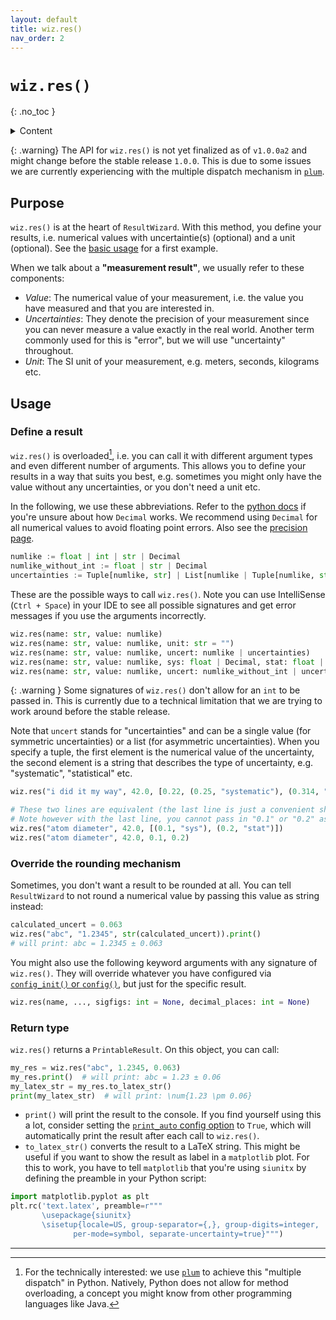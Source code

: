 ```yaml
---
layout: default
title: wiz.res()
nav_order: 2
---
```


# `wiz.res()`
{: .no_toc }

<details markdown="block">
  <summary>
    Content
  </summary>
  {: .text-delta }

- TOC
{:toc}

</details>

{: .warning}
The API for `wiz.res()` is not yet finalized as of `v1.0.0a2` and might change before the stable release `1.0.0`. This is due to some issues we are currently experiencing with the multiple dispatch mechanism in [`plum`].


## Purpose

`wiz.res()` is at the heart of `ResultWizard`. With this method, you define your results, i.e. numerical values with uncertaintie(s) (optional) and a unit (optional). See the [basic usage](/quickstart#-basic-usage) for a first example.


When we talk about a **"measurement result"**, we usually refer to these components:

- _Value_: The numerical value of your measurement, i.e. the value you have measured and that you are interested in.
- _Uncertainties_: They denote the precision of your measurement since you can never measure a value exactly in the real world. Another term commonly used for this is "error", but we will use "uncertainty" throughout.
- _Unit_: The SI unit of your measurement, e.g. meters, seconds, kilograms etc.


## Usage


### Define a result

`wiz.res()` is overloaded[^1], i.e. you can call it with different argument types and even different number of arguments. This allows you to define your results in a way that suits you best, e.g. sometimes you might only have the value without any uncertainties, or you don't need a unit etc.

In the following, we use these abbreviations. Refer to the [python docs](https://docs.python.org/3/library/decimal.html) if you're unsure about how `Decimal` works. We recommend using `Decimal` for all numerical values to avoid floating point errors. Also see the [precision page](TODO).
```py
numlike := float | int | str | Decimal
numlike_without_int := float | str | Decimal
uncertainties := Tuple[numlike, str] | List[numlike | Tuple[numlike, str]]
```

These are the possible ways to call `wiz.res()`. Note you can use IntelliSense (`Ctrl + Space`) in your IDE to see all possible signatures and get error messages if you use the arguments incorrectly.
```py
wiz.res(name: str, value: numlike)
wiz.res(name: str, value: numlike, unit: str = "")
wiz.res(name: str, value: numlike, uncert: numlike | uncertainties)
wiz.res(name: str, value: numlike, sys: float | Decimal, stat: float | Decimal, unit: str = "")
wiz.res(name: str, value: numlike, uncert: numlike_without_int | uncertainties | None, unit: str = "")
```

{: .warning }
Some signatures of `wiz.res()` don't allow for an `int` to be passed in. This is currently due to a technical limitation that we are trying to work around before the stable release.

Note that `uncert` stands for "uncertainties" and can be a single value (for symmetric uncertainties) or a list (for asymmetric uncertainties). When you specify a tuple, the first element is the numerical value of the uncertainty, the second element is a string that describes the type of uncertainty, e.g. "systematic", "statistical" etc.
```py
wiz.res("i did it my way", 42.0, [0.22, (0.25, "systematic"), (0.314, "yet another one")])

# These two lines are equivalent (the last line is just a convenient shorthand)
# Note however with the last line, you cannot pass in "0.1" or "0.2" as strings.
wiz.res("atom diameter", 42.0, [(0.1, "sys"), (0.2, "stat")])
wiz.res("atom diameter", 42.0, 0.1, 0.2)
```


### Override the rounding mechanism

Sometimes, you don't want a result to be rounded at all. You can tell `ResultWizard` to not round a numerical value by passing this value as string instead:
```py
calculated_uncert = 0.063
wiz.res("abc", "1.2345", str(calculated_uncert)).print()
# will print: abc = 1.2345 ± 0.063
```

You might also use the following keyword arguments with any signature of `wiz.res()`. They will override whatever you have configured via [`config_init()` or `config()`](/api/config), but just for the specific result.
```py
wiz.res(name, ..., sigfigs: int = None, decimal_places: int = None)
```


### Return type

`wiz.res()` returns a `PrintableResult`. On this object, you can call:

```py
my_res = wiz.res("abc", 1.2345, 0.063)
my_res.print()  # will print: abc = 1.23 ± 0.06
my_latex_str = my_res.to_latex_str()
print(my_latex_str)  # will print: \num{1.23 \pm 0.06}
```

- `print()` will print the result to the console. If you find yourself using this a lot, consider setting the [`print_auto` config option](/api/config#print_auto) to `True`, which will automatically print the result after each call to `wiz.res()`.
- `to_latex_str()` converts the result to a LaTeX string. This might be useful if you want to show the result as label in a `matplotlib` plot. For this to work, you have to tell `matplotlib` that you're using `siunitx` by defining the preamble in your Python script:
```py
import matplotlib.pyplot as plt
plt.rc('text.latex', preamble=r"""
       \usepackage{siunitx}
       \sisetup{locale=US, group-separator={,}, group-digits=integer,
              per-mode=symbol, separate-uncertainty=true}""")
```

---

[^1]: For the technically interested: we use [`plum`] to achieve this "multiple dispatch" in Python. Natively, Python does not allow for method overloading, a concept you might know from other programming languages like Java.


[`plum`]: https://github.com/beartype/plum